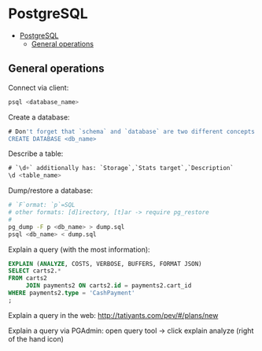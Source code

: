 # PostgreSQL

- [PostgreSQL](#postgresql)
  - [General operations](#general-operations)

## General operations

Connect via client:

```sh
psql <database_name>
```

Create a database:

```sql
# Don't forget that `schema` and `database` are two different concepts in PGSQL!
CREATE DATABASE <db_name>
```

Describe a table:

```sql
# `\d+` additionally has: `Storage`,`Stats target`,`Description`
\d <table_name>
```

Dump/restore a database:

```sh
# `F`ormat: `p`=SQL
# other formats: [d]irectory, [t]ar -> require pg_restore
#
pg_dump -F p <db_name> > dump.sql
psql <db_name> < dump.sql
```

Explain a query (with the most information):

```sql
EXPLAIN (ANALYZE, COSTS, VERBOSE, BUFFERS, FORMAT JSON)
SELECT carts2.*
FROM carts2
     JOIN payments2 ON carts2.id = payments2.cart_id
WHERE payments2.type = 'CashPayment'
;
```

Explain a query in the web: http://tatiyants.com/pev/#/plans/new

Explain a query via PGAdmin: open query tool -> click explain analyze (right of the hand icon)
